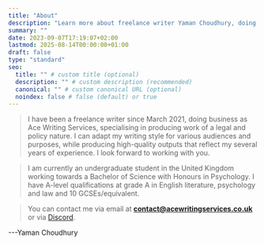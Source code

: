 ```yaml
---
title: "About"
description: "Learn more about freelance writer Yaman Choudhury, doing business as Ace Writing Services."
summary: ""
date: 2023-09-07T17:19:07+02:00
lastmod: 2025-08-14T00:00:00+01:00
draft: false
type: "standard"
seo:
  title: "" # custom title (optional)
  description: "" # custom description (recommended)
  canonical: "" # custom canonical URL (optional)
  noindex: false # false (default) or true
---
```

> I have been a freelance writer since March 2021, doing business as Ace Writing Services, specialising in producing work of a legal and policy nature. I can adapt my writing style for various audiences and purposes, while producing high-quality outputs that reflect my several years of experience. I look forward to working with you.

> I am currently an undergraduate student in the United Kingdom working towards a Bachelor of Science with Honours in Psychology. I have A-level qualifications at grade A in English literature, psychology and law and 10 GCSEs/equivalent.

> You can contact me via email at **contact@acewritingservices.co.uk** or via [Discord](/discord/).

---Yaman Choudhury
